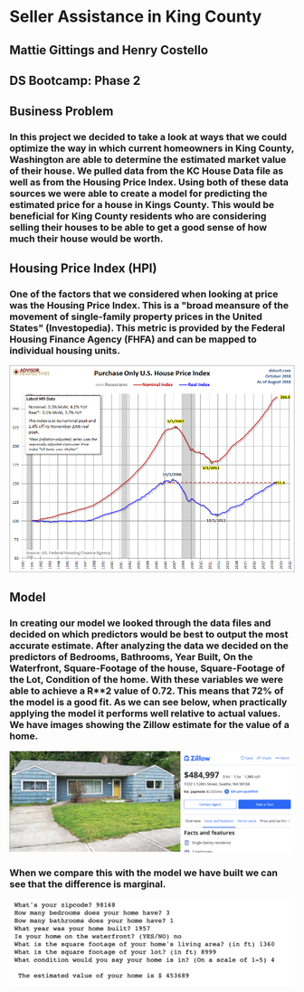 # Seller Assistance in King County
## Mattie Gittings and Henry Costello 
## DS Bootcamp: Phase 2


## Business Problem 
### In this project we decided to take a look at ways that we could optimize the way in which current homeowners in King County, Washington are able to determine the estimated market value of their house. We pulled data from the KC House Data file as well as from the Housing Price Index. Using both of these data sources we were able to create a model for predicting the estimated price for a house in Kings County. This would be beneficial for King County residents who are considering selling their houses to be able to get a good sense of how much their house would be worth. 



## Housing Price Index (HPI) 
### One of the factors that we considered when looking at price was the Housing Price Index. This is a "broad meansure of the movement of single-family property prices in the United States" (Investopedia). This metric is provided by the Federal Housing Finance Agency (FHFA) and can be mapped to individual housing units. 

![alt text](https://github.com/hgcostello/Phase2-Project/blob/MattieGittings_Work/7b89d8d5e15e7d4a58c60a4f8e8d08ef.png)

## Model 
### In creating our model we looked through the data files and decided on which predictors would be best to output the most accurate estimate. After analyzing the data we decided on the predictors of Bedrooms, Bathrooms, Year Built, On the Waterfront, Square-Footage of the house, Square-Footage of the Lot, Condition of the home. With these variables we were able to achieve a R**2 value of 0.72. This means that 72% of the model is a good fit. As we can see below, when practically applying the model it performs well relative to actual values. We have images showing the Zillow estimate for the value of a home. 

![alt text](https://github.com/hgcostello/Phase2-Project/blob/MattieGittings_Work/Screen%20Shot%202022-04-01%20at%2012.49.44%20PM.png)
### When we compare this with the model we have built we can see that the difference is marginal. 

![alt text](https://github.com/hgcostello/Phase2-Project/blob/MattieGittings_Work/Screen%20Shot%202022-04-01%20at%2012.38.42.jpeg)